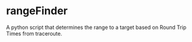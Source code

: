# rangeFinder
A python script that determines the range to a target based on Round Trip Times from traceroute.
